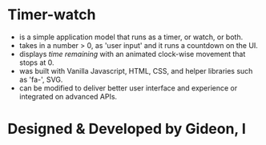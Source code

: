 # Timer-watch 

- is a simple application model that runs as a timer, or watch, or both.
- takes in a number > 0, as 'user input' and it runs a countdown on the UI.
- displays *time remaining* with an animated clock-wise movement that stops at 0.
- was built with Vanilla Javascript, HTML, CSS, and helper libraries such as 'fa-', SVG.
- can be modified to deliver better user interface and experience or integrated on advanced APIs.

# Designed & Developed by Gideon, I
